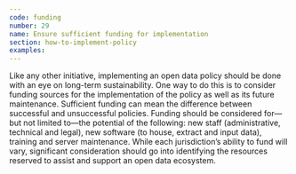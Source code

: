 ```yaml
---
code: funding
number: 29
name: Ensure sufficient funding for implementation
section: how-to-implement-policy
examples:
---
```


<p>Like any other initiative, implementing an open data policy should be done with an eye on long-term sustainability. One way to do this is to consider funding sources for the implementation of the policy as well as its future maintenance. Sufficient funding can mean the difference between successful and unsuccessful policies. Funding should be considered for—but not limited to—the potential of the following: new staff (administrative, technical and legal), new software (to house, extract and input data), training and server maintenance. While each jurisdiction’s ability to fund will vary, significant consideration should go into identifying the resources reserved to assist and support an open data ecosystem.</p>
